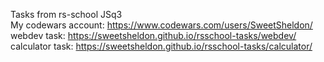 Tasks from rs-school JSq3\
My codewars account: https://www.codewars.com/users/SweetSheldon/ \
webdev task: https://sweetsheldon.github.io/rsschool-tasks/webdev/ \
calculator task: https://sweetsheldon.github.io/rsschool-tasks/calculator/
